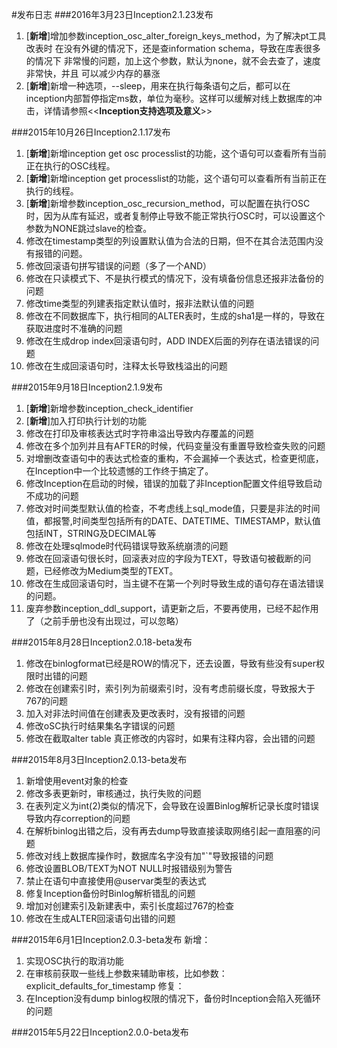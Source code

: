 #发布日志
###2016年3月23日Inception2.1.23发布
1. [**新增**]增加参数inception_osc_alter_foreign_keys_method，为了解决pt工具改表时 在没有外键的情况下，还是查information schema，导致在库表很多的情况下 非常慢的问题，加上这个参数，默认为none，就不会去查了，速度非常快，并且 可以减少内存的暴涨
2. [**新增**]新增一种选项，--sleep，用来在执行每条语句之后，都可以在inception内部暂停指定ms数，单位为毫秒。这样可以缓解对线上数据库的冲击，详情请参照<<**Inception支持选项及意义**>>

###2015年10月26日Inception2.1.17发布
1. [**新增**]新增inception get osc processlist的功能，这个语句可以查看所有当前正在执行的OSC线程。
2. [**新增**]新增inception get processlist的功能，这个语句可以查看所有当前正在执行的线程。
3. [**新增**]新增参数inception_osc_recursion_method，可以配置在执行OSC时，因为从库有延迟，或者复制停止导致不能正常执行OSC时，可以设置这个参数为NONE跳过slave的检查。
4. 修改在timestamp类型的列设置默认值为合法的日期，但不在其合法范围内没有报错的问题。
5. 修改回滚语句拼写错误的问题（多了一个AND）
6. 修改在只读模式下、不是执行模式的情况下，没有填备份信息还报非法备份的问题
7. 修改time类型的列建表指定默认值时，报非法默认值的问题
8. 修改在不同数据库下，执行相同的ALTER表时，生成的sha1是一样的，导致在获取进度时不准确的问题
9. 修改在生成drop index回滚语句时，ADD INDEX后面的列存在语法错误的问题
10. 修改在生成回滚语句时，注释太长导致栈溢出的问题

###2015年9月18日Inception2.1.9发布
1. [**新增**]新增参数inception_check_identifier
2. [**新增**]加入打印执行计划的功能
3. 修改在打印及审核表达式时字符串溢出导致内存覆盖的问题
4. 修改在多个加列并且有AFTER的时候，代码变量没有重置导致检查失败的问题
5. 对增删改查语句中的表达式检查的重构，不会漏掉一个表达式，检查更彻底，在Inception中一个比较遗憾的工作终于搞定了。
6. 修改Inception在启动的时候，错误的加载了非Inception配置文件组导致启动不成功的问题
7. 修改对时间类型默认值的检查，不考虑线上sql_mode值，只要是非法的时间值，都报警,时间类型包括所有的DATE、DATETIME、TIMESTAMP，默认值包括INT，STRING及DECIMAL等
8. 修改在处理sqlmode时代码错误导致系统崩溃的问题
9. 修改在回滚语句很长时，回滚表对应的字段为TEXT，导致语句被截断的问题，已经修改为Medium类型的TEXT。
10. 修改在生成回滚语句时，当主键不在第一个列时导致生成的语句存在语法错误的问题。
11. 废弃参数inception_ddl_support，请更新之后，不要再使用，已经不起作用了（之前手册也没有出现过，可以忽略）

###2015年8月28日Inception2.0.18-beta发布
1. 修改在binlogformat已经是ROW的情况下，还去设置，导致有些没有super权限时出错的问题
2. 修改在创建索引时，索引列为前缀索引时，没有考虑前缀长度，导致报大于767的问题
3. 加入对非法时间值在创建表及更改表时，没有报错的问题
4. 修改oSC执行时结果集名字错误的问题
5. 修改在截取alter table 真正修改的内容时，如果有注释内容，会出错的问题

###2015年8月3日Inception2.0.13-beta发布
1. 新增使用event对象的检查
2. 修改多表更新时，审核通过，执行失败的问题
3. 在表列定义为int(2)类似的情况下，会导致在设置Binlog解析记录长度时错误导致内存correption的问题
4. 在解析binlog出错之后，没有再去dump导致直接读取网络引起一直阻塞的问题
5. 修改对线上数据库操作时，数据库名字没有加"\`"导致报错的问题
6. 修改设置BLOB/TEXT为NOT NULL时报错级别为警告
7. 禁止在语句中直接使用@uservar类型的表达式
8. 修复Inception备份时Binlog解析错乱的问题
9. 增加对创建索引及新建表中，索引长度超过767的检查
10. 修改在生成ALTER回滚语句出错的问题

###2015年6月1日Inception2.0.3-beta发布
新增：  
1. 实现OSC执行的取消功能  
2. 在审核前获取一些线上参数来辅助审核，比如参数：explicit_defaults_for_timestamp
修复：  
1. 在Inception没有dump binlog权限的情况下，备份时Inception会陷入死循环的问题  

###2015年5月22日Inception2.0.0-beta发布
